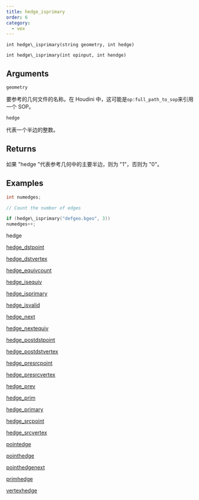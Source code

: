 ```yaml
---
title: hedge_isprimary
order: 6
category:
  - vex
---
```


`int hedge\_isprimary(string geometry, int hedge)`

`int hedge\_isprimary(int opinput, int hendge)`

## Arguments

`geometry`

要参考的几何文件的名称。在 Houdini 中，这可能是`op:full_path_to_sop`来引用一个 SOP。

`hedge`

代表一个半边的整数。

## Returns

如果 "hedge "代表参考几何中的主要半边，则为 "1"，否则为 "0"。

## Examples



```c
int numedges;

// Count the number of edges

if (hedge\_isprimary("defgeo.bgeo", 3))
numedges++;

```

hedge

[hedge_dstpoint](hedge_dstpoint.html)

[hedge_dstvertex](hedge_dstvertex.html)

[hedge_equivcount](hedge_equivcount.html)

[hedge_isequiv](hedge_isequiv.html)

[hedge_isprimary](hedge_isprimary.html)

[hedge_isvalid](hedge_isvalid.html)

[hedge_next](hedge_next.html)

[hedge_nextequiv](hedge_nextequiv.html)

[hedge_postdstpoint](hedge_postdstpoint.html)

[hedge_postdstvertex](hedge_postdstvertex.html)

[hedge_presrcpoint](hedge_presrcpoint.html)

[hedge_presrcvertex](hedge_presrcvertex.html)

[hedge_prev](hedge_prev.html)

[hedge_prim](hedge_prim.html)

[hedge_primary](hedge_primary.html)

[hedge_srcpoint](hedge_srcpoint.html)

[hedge_srcvertex](hedge_srcvertex.html)

[pointedge](pointedge.html)

[pointhedge](pointhedge.html)

[pointhedgenext](pointhedgenext.html)

[primhedge](primhedge.html)

[vertexhedge](vertexhedge.html)
